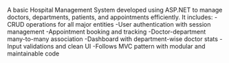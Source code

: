 A basic Hospital Management System developed using ASP.NET to manage doctors, departments, patients, and appointments efficiently. It includes:
-CRUD operations for all major entities
-User authentication with session management
-Appointment booking and tracking
-Doctor-department many-to-many association
-Dashboard with department-wise doctor stats
-Input validations and clean UI
-Follows MVC pattern with modular and maintainable code
